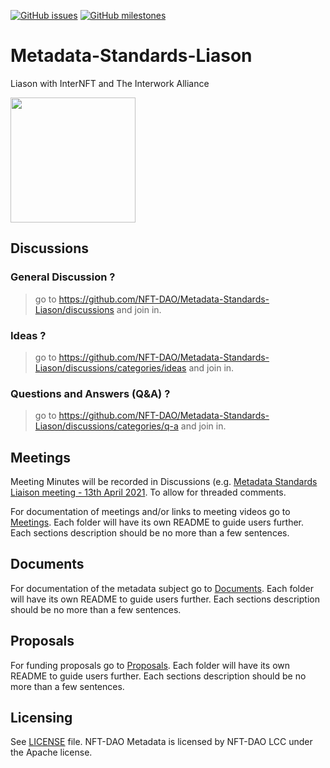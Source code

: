 [![GitHub issues](https://img.shields.io/github/issues/NFT-DAO/Metadata-Standards-Liason?style=flat-square)](https://github.com/NFT-DAO/Metadata-Standards-Liason/issues)
[![GitHub milestones](https://img.shields.io/github/milestones/open/NFT-DAO/Metadata-Standards-Liason?style=flat-square)](https://github.com/NFT-DAO/Metadata-Standards-Liason/milestones)

# Metadata-Standards-Liason
Liason with InterNFT and The Interwork Alliance 

<img src="Documents/Graphics/NFT-DAO.png" width="200">


## Discussions

### General Discussion ?
> go to https://github.com/NFT-DAO/Metadata-Standards-Liason/discussions and join in.
### Ideas ?
> go to https://github.com/NFT-DAO/Metadata-Standards-Liason/discussions/categories/ideas and join in.
### Questions and Answers (Q&A) ?
> go to https://github.com/NFT-DAO/Metadata-Standards-Liason/discussions/categories/q-a and join in.

## Meetings

Meeting Minutes will be recorded in Discussions (e.g. [Metadata Standards Liaison meeting - 13th April 2021](https://github.com/NFT-DAO/Metadata-Standards-Liason/discussions/3). To allow for threaded comments.

For documentation of meetings and/or links to meeting videos go to [Meetings](/Meetings). Each folder will have its own README to guide users further. Each sections description should be no more than a few sentences.

## Documents

For documentation of the metadata subject go to [Documents](/Documents/). Each folder will have its own README to guide users further. Each sections description should be no more than a few sentences.

## Proposals

For funding proposals go to [Proposals](Proposals/). Each folder will have its own README to guide users further. Each sections description should be no more than a few sentences.

## Licensing

See [LICENSE](LICENSE.txt) file. NFT-DAO Metadata is licensed by NFT-DAO LCC under the Apache license. 

